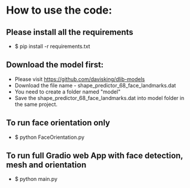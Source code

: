# How to use the code: #

## Please install all the requirements
- $ pip install -r requirements.txt

## Download the model first:
- Please visit https://github.com/davisking/dlib-models
- Download the file name - shape_predictor_68_face_landmarks.dat
- You need to create a folder named "model"
- Save the shape_predictor_68_face_landmarks.dat into model folder in the same project.

## To run face orientation only
- $ python FaceOrientation.py

## To run full Gradio web App with face detection, mesh and orientation
- $ python main.py
